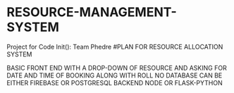# RESOURCE-MANAGEMENT-SYSTEM
Project for Code Init(): Team Phedre
#PLAN FOR RESOURCE ALLOCATION SYSTEM

BASIC FRONT END WITH A DROP-DOWN OF RESOURCE AND ASKING FOR DATE AND TIME OF BOOKING ALONG WITH ROLL NO
DATABASE CAN BE EITHER FIREBASE OR POSTGRESQL
BACKEND NODE OR FLASK-PYTHON

